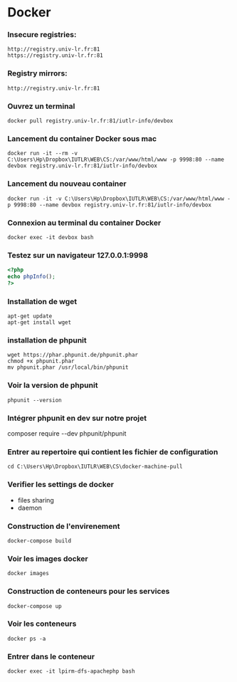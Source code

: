 Docker
======

### Insecure registries:
```
http://registry.univ-lr.fr:81
https://registry.univ-lr.fr:81
```

### Registry mirrors:
```
http://registry.univ-lr.fr:81
```

### Ouvrez un terminal
```
docker pull registry.univ-lr.fr:81/iutlr-info/devbox
```

### Lancement du container Docker sous mac
```
docker run -it --rm -v C:\Users\Hp\Dropbox\IUTLR\WEB\CS:/var/www/html/www -p 9998:80 --name devbox registry.univ-lr.fr:81/iutlr-info/devbox
```

### Lancement du nouveau container
```
docker run -it -v C:\Users\Hp\Dropbox\IUTLR\WEB\CS:/var/www/html/www -p 9998:80 --name devbox registry.univ-lr.fr:81/iutlr-info/devbox
```

### Connexion au terminal du container Docker
```
docker exec -it devbox bash
```

### Testez sur un navigateur 127.0.0.1:9998
```php
<?php
echo phpInfo();
?>
```

### Installation de wget
```
apt-get update
apt-get install wget
```

### installation de phpunit
```
wget https://phar.phpunit.de/phpunit.phar
chmod +x phpunit.phar
mv phpunit.phar /usr/local/bin/phpunit
```

### Voir la version de phpunit
```
phpunit --version
```

### Intégrer phpunit en dev sur notre projet
composer require --dev phpunit/phpunit

### Entrer au repertoire qui contient les fichier de configuration
```
cd C:\Users\Hp\Dropbox\IUTLR\WEB\CS\docker-machine-pull
```

### Verifier les settings de docker
* files sharing
* daemon

### Construction de l'envirenement
```
docker-compose build
```

### Voir les images docker
```
docker images
```

### Construction de conteneurs pour les services
```  
docker-compose up
```

### Voir les conteneurs
```
docker ps -a
```

### Entrer dans le conteneur
``` 
docker exec -it lpirm-dfs-apachephp bash
```